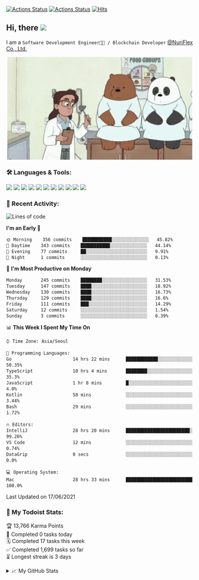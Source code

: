 
[![Actions Status](https://github.com/ddok2/ddok2/workflows/Todoist%20Readme/badge.svg)](https://github.com/ddok2/ddok2/actions)
[![Actions Status](https://github.com/ddok2/ddok2/workflows/wakatime-stats/badge.svg)](https://github.com/ddok2/ddok2/actions)
[![Hits](https://hits.seeyoufarm.com/api/count/incr/badge.svg?url=https%3A%2F%2Fgithub.com%2Fddok2&count_bg=%23FF9595&title_bg=%23555555&icon=github.svg&icon_color=%23FFFFFF&title=hits&edge_flat=false)](https://hits.seeyoufarm.com)

<!-- ![visitors](https://visitor-badge.laobi.icu/badge?page_id=ddok2.ddok2) -->
## Hi, there <img src="https://raw.githubusercontent.com/MartinHeinz/MartinHeinz/master/wave.gif" width="25px">

I am a `Software Development Engineer🧑‍💻 / Blockchain Developer` [@NuriFlex Co., Ltd.](https://nuriflex.com)


<p align="center">
<img align="center" alt="GIF" src="img/debugging.gif" />
</p>


### 🛠 Languages & Tools:
<p>
    <img src="https://img.shields.io/badge/go-%2300ADD8.svg?&style=for-the-badge&logo=go&logoColor=white"/>
    <img src="https://img.shields.io/badge/node.js%20-%2343853D.svg?&style=for-the-badge&logo=node.js&logoColor=white"/>
    <img src="https://img.shields.io/badge/javascript%20-%23323330.svg?&style=for-the-badge&logo=javascript&logoColor=%23F7DF1E"/>
    <img src="https://img.shields.io/badge/typescript%20-%23007ACC.svg?&style=for-the-badge&logo=typescript&logoColor=white"/>
    <img src="https://img.shields.io/badge/python%20-%2314354C.svg?&style=for-the-badge&logo=python&logoColor=white"/>
    <img src="https://img.shields.io/badge/react%20-%2320232a.svg?&style=for-the-badge&logo=react&logoColor=%2361DAFB"/>
    <img src="https://img.shields.io/badge/AWS%20-%23FF9900.svg?&style=for-the-badge&logo=amazon-aws&logoColor=white"/>
    <img src="https://img.shields.io/badge/Google%20Cloud%20-%234285F4.svg?&style=for-the-badge&logo=google-cloud&logoColor=white"/>
    <img src="https://img.shields.io/badge/docker%20-%230db7ed.svg?&style=for-the-badge&logo=docker&logoColor=white"/>
    <img src="https://img.shields.io/badge/kubernetes%20-%23326ce5.svg?&style=for-the-badge&logo=kubernetes&logoColor=white"/>
    <img src="https://img.shields.io/badge/ansible%20-%231A1918.svg?&style=for-the-badge&logo=ansible&logoColor=white"/>
</p>

### 🌈 Recent Activity:
<!--START_SECTION:waka-->
![Lines of code](https://img.shields.io/badge/From%20Hello%20World%20I%27ve%20Written-692629%20lines%20of%20code-blue)

**I'm an Early 🐤** 

```text
🌞 Morning    356 commits    ███████████░░░░░░░░░░░░░░   45.82% 
🌆 Daytime    343 commits    ███████████░░░░░░░░░░░░░░   44.14% 
🌃 Evening    77 commits     ██░░░░░░░░░░░░░░░░░░░░░░░   9.91% 
🌙 Night      1 commits      ░░░░░░░░░░░░░░░░░░░░░░░░░   0.13%

```
📅 **I'm Most Productive on Monday** 

```text
Monday       245 commits    ████████░░░░░░░░░░░░░░░░░   31.53% 
Tuesday      147 commits    ████░░░░░░░░░░░░░░░░░░░░░   18.92% 
Wednesday    130 commits    ████░░░░░░░░░░░░░░░░░░░░░   16.73% 
Thursday     129 commits    ████░░░░░░░░░░░░░░░░░░░░░   16.6% 
Friday       111 commits    ███░░░░░░░░░░░░░░░░░░░░░░   14.29% 
Saturday     12 commits     ░░░░░░░░░░░░░░░░░░░░░░░░░   1.54% 
Sunday       3 commits      ░░░░░░░░░░░░░░░░░░░░░░░░░   0.39%

```


📊 **This Week I Spent My Time On** 

```text
⌚︎ Time Zone: Asia/Seoul

💬 Programming Languages: 
Go                       14 hrs 22 mins      ████████████░░░░░░░░░░░░░   50.35% 
TypeScript               10 hrs 4 mins       ████████░░░░░░░░░░░░░░░░░   35.3% 
JavaScript               1 hr 8 mins         █░░░░░░░░░░░░░░░░░░░░░░░░   4.0% 
Kotlin                   58 mins             ░░░░░░░░░░░░░░░░░░░░░░░░░   3.44% 
Bash                     29 mins             ░░░░░░░░░░░░░░░░░░░░░░░░░   1.72%

🔥 Editors: 
IntelliJ                 28 hrs 20 mins      ████████████████████████░   99.26% 
VS Code                  12 mins             ░░░░░░░░░░░░░░░░░░░░░░░░░   0.74% 
DataGrip                 0 secs              ░░░░░░░░░░░░░░░░░░░░░░░░░   0.0%

💻 Operating System: 
Mac                      28 hrs 33 mins      █████████████████████████   100.0%

```


 Last Updated on 17/06/2021
<!--END_SECTION:waka-->

### 🚧 My Todoist Stats:
<!-- TODO-IST:START -->
🏆  13,766 Karma Points           
🌸  Completed 0 tasks today           
🗓  Completed 17 tasks this week           
✅  Completed 1,699 tasks so far           
⏳  Longest streak is 3 days
<!-- TODO-IST:END -->

<details>
<summary>📈 My GitHub Stats</summary>
<p align="center"> <img src="https://github-readme-stats.vercel.app/api?username=ddok2&show_icons=true" alt="ddok2" />
</details>
